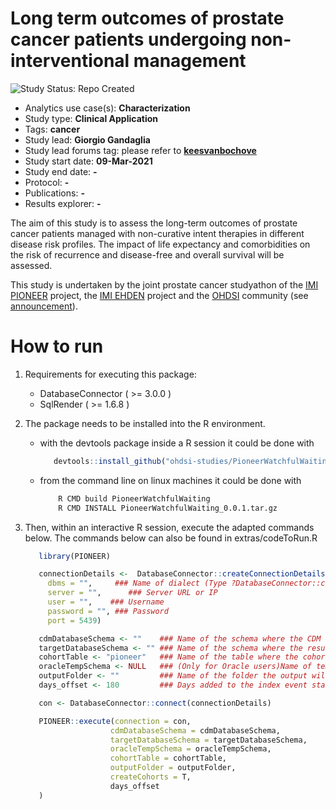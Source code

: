 Long term outcomes of prostate cancer patients undergoing non-interventional management
=============

<img src="https://img.shields.io/badge/Study%20Status-Repo%20Created-lightgray.svg" alt="Study Status: Repo Created">

- Analytics use case(s): **Characterization**
- Study type: **Clinical Application**
- Tags: **cancer**
- Study lead: **Giorgio Gandaglia**
- Study lead forums tag: please refer to **[keesvanbochove](https://forums.ohdsi.org/u/keesvanbochove)**
- Study start date: **09-Mar-2021**
- Study end date: **-**
- Protocol: **-**
- Publications: **-**
- Results explorer: **-**

The aim of this study is to assess the long-term outcomes of prostate cancer patients managed with non-curative intent therapies in different disease risk profiles. The impact of life expectancy and comorbidities on the risk of recurrence and disease-free and overall survival will be assessed. 

This study is undertaken by the joint prostate cancer studyathon of the [IMI PIONEER](https://prostate-pioneer.eu) project, the [IMI EHDEN](https://www.ehden.eu) project and the [OHDSI](https://www.ohdsi.org/) community (see [announcement](https://prostate-pioneer.eu/uncovering-the-natural-history-of-prostate-cancer-in-data-from-millions-of-patient-across-the-globe)).


How to run
===========

1. Requirements for executing this package:
   - DatabaseConnector ( >= 3.0.0 )
   - SqlRender ( >= 1.6.8 )
 

2. The package needs to be installed into the R environment.

   - with the devtools package inside a R session it could be done with
      ```r
         devtools::install_github("ohdsi-studies/PioneerWatchfulWaiting")
      ```
   - from the command line on linux machines it could be done with
      ```bash
          R CMD build PioneerWatchfulWaiting
          R CMD INSTALL PioneerWatchfulWaiting_0.0.1.tar.gz
      ```

3. Then, within an interactive R session, execute the adapted commands below. The commands below can also be found in extras/codeToRun.R

   ```r
      library(PIONEER)

      connectionDetails <-  DatabaseConnector::createConnectionDetails(
        dbms = "",     ### Name of dialect (Type ?DatabaseConnector::createConnectionDetails to see how your dialect should be written)
        server = "",	  ### Server URL or IP
        user = "",	  ### Username
        password = "", ### Password
        port = 5439)

      cdmDatabaseSchema <- ""    ### Name of the schema where the CDM data are located
      targetDatabaseSchema <- "" ### Name of the schema where the results of the package will be saved
      cohortTable <- "pioneer"   ### Name of the table where the cohort data will be saved
      oracleTempSchema <- NULL   ### (Only for Oracle users)Name of temp schema
      outputFolder <- ""         ### Name of the folder the output will be saved (it should named after the database)
      days_offset <- 180         ### Days added to the index event start date

      con <- DatabaseConnector::connect(connectionDetails)

      PIONEER::execute(connection = con,
                      cdmDatabaseSchema = cdmDatabaseSchema,
                      targetDatabaseSchema = targetDatabaseSchema,
                      oracleTempSchema = oracleTempSchema,
                      cohortTable = cohortTable,
                      outputFolder = outputFolder,
                      createCohorts = T,
                      days_offset
      )
   ```
